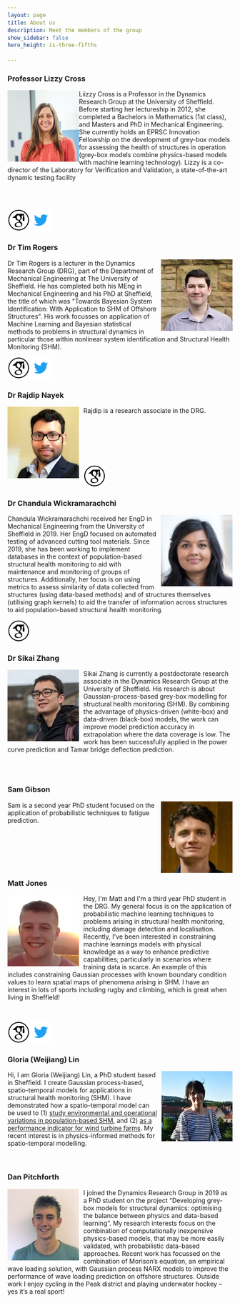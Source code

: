```yaml
---
layout: page
title: About us
description: Meet the members of the group
show_sidebar: false
hero_height: is-three-fifths

---
```

<!---<style>
ul.a {
  list-style-image: url('twitter_img.png');
}
</style>

<ul class = "a">
  <li>Coffee</li>
</ul>
---->
### Professor Lizzy Cross

<img style="float: left;" src="images/lizzy_pic.png"/> Liizzy Cross is a Professor in the Dynamics Research Group at the University of Sheffield. Before starting her lectureship in 2012, she completed a Bachelors in Mathematics (1st class), and Masters and PhD in Mechanical Engineering. She currently holds an EPRSC Innovation Fellowship on the development of grey-box models for assessing the health of structures in operation (grey-box models combine physics-based models with machine learning technology). Lizzy is a co-director of the Laboratory for Verification and Validation, a state-of-the-art dynamic testing facility

  <br/>
  <br/>


[![](images/google_scholar_image.png)](https://scholar.google.co.uk/citations?user=EA8E1HIAAAAJ&hl=en)[![](images/twitter_img.png)](https://twitter.com/lizzyintheDRG) 

### Dr Tim Rogers

<img style="float: right; padding-left:10px" src="images/tim_pic.jpg"/>

Dr Tim Rogers is a lecturer in the Dynamics Research Group (DRG), part of the Department of Mechanical Engineering at The University of Sheffield. He has completed both his MEng in Mechanical Engineering and his PhD at Sheffield, the title of which was "Towards Bayesian System Identification: With Application to SHM of Offshore Structures". His work focusses on application of Machine Learning and Bayesian statistical methods to problems in structural dynamics in particular those within nonlinear system identification and Structural Health Monitoring (SHM).


  [![](images/google_scholar_image.png)](https://scholar.google.co.uk/citations?user=k2ZHf3cAAAAJ&hl=en)[![](images/twitter_img.png)](https://twitter.com/drgTim)


### Dr Rajdip Nayek

<img style="float: left; padding-right:10px" src="images/rajdip_pic.jpg">


Rajdip is a research associate in the DRG.

  <br/>
  <br/>
  <br/>
  <br/>
  <br/>
 

  [![](images/google_scholar_image.png)](https://scholar.google.ca/citations?user=dd5LoV4AAAAJ&hl=en)

### Dr Chandula Wickramarachchi

<img style="float: right; padding-left:10px" src="images/chandy_pic.jpg"> Chandula Wickramarachchi received her EngD in Mechanical Engineering from the University of Sheffield in 2019. Her EngD focused on automated testing of advanced cutting tool materials. Since 2019, she has been working to implement databases in the context of population-based structural health monitoring to aid with maintenance and monitoring of groups of structures. Additionally, her focus is on using metrics to assess similarity of data collected from structures (using data-based methods) and of structures themselves (utilising graph kernels) to aid the transfer of information across structures to aid population-based structural health monitoring.

  [![](images/google_scholar_image.png)](https://scholar.google.co.uk/citations?user=ajqGnG4AAAAJ&hl=en)


### Dr Sikai Zhang

<img style="float: left; padding-right:10px" src="images/sikai_pic.jpg"> Sikai Zhang is currently a postdoctorate research associate in the Dynamics Research Group at the University of Sheffield. His research is about Gaussian-process-based grey-box modelling for structural health monitoring (SHM). By combining the advantage of physics-driven (white-box) and data-driven (black-box) models, the work can improve model prediction accuracy in extrapolation where the data coverage is low. The work has been successfully applied in the power curve prediction and Tamar bridge deflection prediction.

<br/>
<br/>

### Sam Gibson

<img style="float: right; padding-left:10px" src="images/sam_pic.jpg"> Sam is a second year PhD student focused on the application of probabilistic techniques to fatigue prediction.

  <br/>
  <br/>
  <br/>
  <br/>
  <br/>

### Matt Jones

<img style="float: left; padding-right:10px" src="images/matt_pic.jpg"> Hey, I'm Matt and I'm a third year PhD student in the DRG. My general focus is on the application of probabilistic machine learning techniques to problems arising in structural health monitoring, including damage detection and localisation. Recently, I've been interested in constraining machine learnings models with physical knowledge as a way to enhance predictive capabilities; particularly in scenarios where training data is scarce. An example of this includes constraining Gaussian processes with known boundary condition values to learn spatial maps of phenomena arising in SHM. I have an interest in lots of sports including rugby and climbing, which is great when living in Sheffield! 

  <br/>

[![](images/google_scholar_image.png)](https://scholar.google.com/citations?hl=en&user=ANhFtTkAAAAJ)[![](images/twitter_img.png)](https://twitter.com/mattrjones11)

### Gloria (Weijiang) Lin

<img style="float: right; padding-left:10px" src="images/gloria_pic.jpg">  Hi, I am Gloria (Weijiang) Lin, a PhD student based in Sheffield. I create Gaussian process-based, spatio-temporal models for applications in structural health monitoring (SHM). I have demonstrated how a spatio-temporal model can be used to (1) [study environmental and operational variations in population-based SHM](https://link.springer.com/chapter/10.1007/978-3-030-47717-2_31), and (2) [as a performance indicator for wind turbine farms](http://past.isma-isaac.be/downloads/isma2020/abstracts/AbstractPage_ID398.pdf). My recent interest is in physics-informed methods for spatio-temporal modelling. 
<br/>
<br/>
<br/>

### Dan Pitchforth

<img style="float: left; padding-right:10px" src="images/dan_pic.jpg"> I joined the Dynamics Research Group in 2019 as a PhD student on the project “Developing grey-box models for structural dynamics: optimising the balance between physics and data-based learning”. My research interests focus on the combination of computationally inexpensive physics-based models, that may be more easily validated, with probabilistic data-based approaches. Recent work has focussed on the combination of Morison’s equation, an empirical wave loading solution, with Gaussian process NARX models to improve the performance of wave loading prediction on offshore structures. Outside work I enjoy cycling in the Peak district and playing underwater hockey – yes it’s a real sport!


